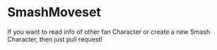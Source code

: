 # SmashMoveset

If you want to read info of other fan Character or create a new Smash Character, then just pull request!
